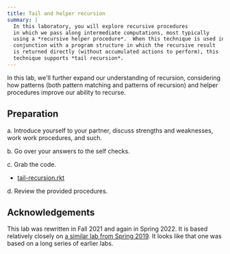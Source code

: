 ```yaml
---
title: Tail and helper recursion
summary: |
  In this laboratory, you will explore recursive procedures
  in which we pass along intermediate computations, most typically
  using a *recursive helper procedure*.  When this technique is used in
  conjunction with a program structure in which the recursive result
  is returned directly (without accumulated actions to perform), this
  technique supports *tail recursion*.
---
```


In this lab, we'll further expand our understanding of recursion, considering how patterns (both pattern matching and patterns of recursion) and helper procedures improve our ability to recurse.

## Preparation

a. Introduce yourself to your partner, discuss strengths and weaknesses, work work procedures, and such.

b. Go over your answers to the self checks.

c. Grab the code.

* [tail-recursion.rkt](../code/labs/tail-recursion.rkt)

d. Review the provided procedures.

## Acknowledgements

This lab was rewritten in Fall 2021 and again in Spring
2022.  It is based relatively closely on [a similar lab from Spring
2019](https://rebelsky.cs.grinnell.edu/~rebelsky/Courses/CSC151/2019S/labs/helper-recursion.html).
It looks like that one was based on a long series of earlier labs.
